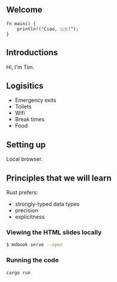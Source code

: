 <section class="slide">

# Welcome

</section>

<section class="slide">

```rust,editable
fn main() {
    println!("Ciao, 🇮🇹!");
}
```

</section>

<section class="slide">

## Introductions

Hi, I'm Tim.

</section>
<section class="slide">

## Logisitics

- Emergency exits
- Toilets
- Wifi
- Break times
- Food

</section>
<section class="slide">

## Setting up

Local browser.

</section>
<section class="slide">

## Principles that we will learn

Rust prefers:

- strongly-typed data types
- precision
- explicitness

</section>
<section class="slide">

### Viewing the HTML slides locally

```bash
$ mdbook serve --open
```

</section>

<section class="slide">

### Running the code

<!-- Dev Containers. -->

```shell
cargo run
```

</section>

<!--
<section>

## How the course will run

4 modules

- Fundamentals
- Command-line utility
- More about the language
- Web app

Within each module, we'll follow this broad structure:

- Demonstration
- Theory
- Practice

</section>
-->
